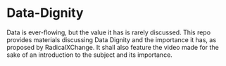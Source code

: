 # Data-Dignity
Data is ever-flowing, but the value it has is rarely discussed. This repo provides materials discussing Data Dignity and the importance it has, as proposed by RadicalXChange. It shall also feature the video made for the sake of an introduction to the subject and its importance.
